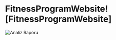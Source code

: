 # FitnessProgramWebsite![FitnessProgramWebsite]
![Analiz Raporu](https://user-images.githubusercontent.com/95575743/165413713-046cdc1a-7fab-4fee-a3aa-c18814d393d3.png)
